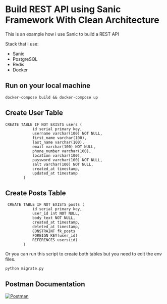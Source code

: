 # Build REST API using Sanic Framework With Clean Architecture

This is an example how i use Sanic to build a REST API

Stack that i use:
- Sanic
- PostgreSQL
- Redis
- Docker

## Run on your local machine
```
docker-compose build && docker-compose up
```

## Create User Table
```
CREATE TABLE IF NOT EXISTS users (
            id serial primary key,
            username varchar(100) NOT NULL,
            first_name varchar(100),
            last_name varchar(100),
            email varchar(100) NOT NULL,
            phone_number varchar(100),
            location varchar(100),
            password varchar(100) NOT NULL,
            salt varchar(100) NOT NULL,
            created_at timestamp,
            updated_at timestamp
        )
```
## Create Posts Table
```
 CREATE TABLE IF NOT EXISTS posts (
            id serial primary key,
            user_id int NOT NULL,
            body text NOT NULL,
            created_at timestamp,
            deleted_at timestamp,
            CONSTRAINT fk_posts
            FOREIGN KEY(user_id)
            REFERENCES users(id)
        )
```
Or you can run this script to create both tables but you need to edit the env files.
```
python migrate.py
```

## Postman Documentation
[![Postman](https://cdn.iconscout.com/icon/free/png-512/free-postman-3521648-2945092.png?f=avif&w=32)](https://documenter.getpostman.com/view/13820554/2s93eZzBrj)
